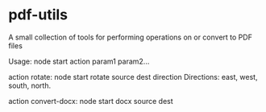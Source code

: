 # pdf-utils
A small collection of tools for performing operations on or convert to PDF files

Usage: node start action param1 param2...

action rotate:
node start rotate source dest direction
Directions: east, west, south, north.

action convert-docx:
node start docx source dest
